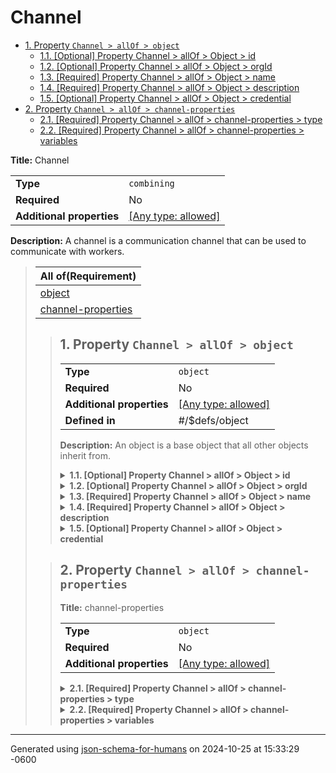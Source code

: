 # Channel

- [1. Property `Channel > allOf > object`](#allOf_i0)
  - [1.1. [Optional] Property Channel > allOf > Object > id](#allOf_i0_id)
  - [1.2. [Optional] Property Channel > allOf > Object > orgId](#allOf_i0_orgId)
  - [1.3. [Required] Property Channel > allOf > Object > name](#allOf_i0_name)
  - [1.4. [Required] Property Channel > allOf > Object > description](#allOf_i0_description)
  - [1.5. [Optional] Property Channel > allOf > Object > credential](#allOf_i0_credential)
- [2. Property `Channel > allOf > channel-properties`](#allOf_i1)
  - [2.1. [Required] Property Channel > allOf > channel-properties > type](#allOf_i1_type)
  - [2.2. [Required] Property Channel > allOf > channel-properties > variables](#allOf_i1_variables)

**Title:** Channel

|                           |                                                                           |
| ------------------------- | ------------------------------------------------------------------------- |
| **Type**                  | `combining`                                                               |
| **Required**              | No                                                                        |
| **Additional properties** | [[Any type: allowed]](# "Additional Properties of any type are allowed.") |

**Description:** A channel is a communication channel that can be used to communicate with workers.

<blockquote>

| All of(Requirement)             |
| ------------------------------- |
| [object](#allOf_i0)             |
| [channel-properties](#allOf_i1) |

<blockquote>

## <a name="allOf_i0"></a>1. Property `Channel > allOf > object`

|                           |                                                                           |
| ------------------------- | ------------------------------------------------------------------------- |
| **Type**                  | `object`                                                                  |
| **Required**              | No                                                                        |
| **Additional properties** | [[Any type: allowed]](# "Additional Properties of any type are allowed.") |
| **Defined in**            | #/$defs/object                                                            |

**Description:** An object is a base object that all other objects inherit from.

<details>
<summary>
<strong> <a name="allOf_i0_id"></a>1.1. [Optional] Property Channel > allOf > Object > id</strong>  

</summary>
<blockquote>

|              |          |
| ------------ | -------- |
| **Type**     | `string` |
| **Required** | No       |
| **Format**   | `uuid`   |

**Description:** The unique identifier for the object

</blockquote>
</details>

<details>
<summary>
<strong> <a name="allOf_i0_orgId"></a>1.2. [Optional] Property Channel > allOf > Object > orgId</strong>  

</summary>
<blockquote>

|              |          |
| ------------ | -------- |
| **Type**     | `string` |
| **Required** | No       |
| **Format**   | `uuid`   |

**Description:** The unique identifier for the organization the object belongs to.

</blockquote>
</details>

<details>
<summary>
<strong> <a name="allOf_i0_name"></a>1.3. [Required] Property Channel > allOf > Object > name</strong>  

</summary>
<blockquote>

|              |          |
| ------------ | -------- |
| **Type**     | `string` |
| **Required** | Yes      |

</blockquote>
</details>

<details>
<summary>
<strong> <a name="allOf_i0_description"></a>1.4. [Required] Property Channel > allOf > Object > description</strong>  

</summary>
<blockquote>

|              |          |
| ------------ | -------- |
| **Type**     | `string` |
| **Required** | Yes      |

</blockquote>
</details>

<details>
<summary>
<strong> <a name="allOf_i0_credential"></a>1.5. [Optional] Property Channel > allOf > Object > credential</strong>  

</summary>
<blockquote>

|              |          |
| ------------ | -------- |
| **Type**     | `string` |
| **Required** | No       |

**Description:** The name of the credential to use for this object.

</blockquote>
</details>

</blockquote>
<blockquote>

## <a name="allOf_i1"></a>2. Property `Channel > allOf > channel-properties`

**Title:** channel-properties

|                           |                                                                           |
| ------------------------- | ------------------------------------------------------------------------- |
| **Type**                  | `object`                                                                  |
| **Required**              | No                                                                        |
| **Additional properties** | [[Any type: allowed]](# "Additional Properties of any type are allowed.") |

<details>
<summary>
<strong> <a name="allOf_i1_type"></a>2.1. [Required] Property Channel > allOf > channel-properties > type</strong>  

</summary>
<blockquote>

|              |                    |
| ------------ | ------------------ |
| **Type**     | `enum (of string)` |
| **Required** | Yes                |

Must be one of:
* "slack-channel"
* "native-channel"
* "discord-channel"

</blockquote>
</details>

<details>
<summary>
<strong> <a name="allOf_i1_variables"></a>2.2. [Required] Property Channel > allOf > channel-properties > variables</strong>  

</summary>
<blockquote>

|                           |                                                                           |
| ------------------------- | ------------------------------------------------------------------------- |
| **Type**                  | `object`                                                                  |
| **Required**              | Yes                                                                       |
| **Additional properties** | [[Any type: allowed]](# "Additional Properties of any type are allowed.") |

</blockquote>
</details>

</blockquote>

</blockquote>

----------------------------------------------------------------------------------------------------------------------------
Generated using [json-schema-for-humans](https://github.com/coveooss/json-schema-for-humans) on 2024-10-25 at 15:33:29 -0600